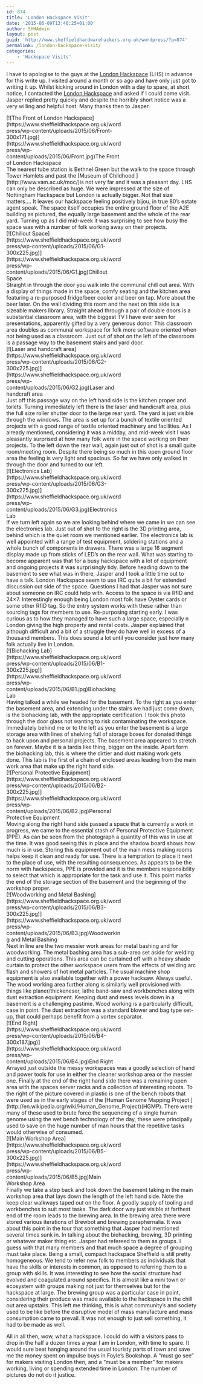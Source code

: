 ```yaml
---
id: 874
title: 'London Hackspace Visit'
date: '2015-06-09T13:40:25+01:00'
author: SHHAdmin
layout: post
guid: 'http://www.sheffieldhardwarehackers.org.uk/wordpress/?p=874'
permalink: /london-hackspace-visit/
categories:
    - 'Hackspace Visits'
---
```


I have to apologise to the guys at the [London Hackspace](https://london.hackspace.org.uk/) (LHS) in advance for this write up. I visited around a month or so ago and have only just got to writing it up. Whilst kicking around in London with a day to spare, at short notice, I contacted the [London Hackspace](https://london.hackspace.org.uk/) and asked if I could come visit. Jasper replied pretty quickly and despite the horribly short notice was a very willing and helpful host. Many thanks then to Jasper.

<div class="wp-caption alignleft" id="attachment_875" style="width: 310px">[![The Front of London Hackspace](https://www.sheffieldhackspace.org.uk/wordpress/wp-content/uploads/2015/06/Front-300x171.jpg)](https://www.sheffieldhackspace.org.uk/wordpress/wp-content/uploads/2015/06/Front.jpg)The Front of London Hackspace

</div>The nearest tube station is Bethnel Green but the walk to the space through Tower Hamlets and past the [Museum of Childhood ](http://www.vam.ac.uk/moc/)is not very far and it was a pleasant day. LHS can only be described as huge. We were impressed at the size of Nottingham Hackspace but London is actually bigger. Not that size matters…. It leaves our hackspace feeling positively bijou, in true 80’s estate agent speak. The space itself occupies the entire ground floor of the A2E building as pictured, the equally large basement and the whole of the rear yard. Turning up as I did mid-week it was surprising to see how busy the space was with a number of folk working away on their projects.

<div class="wp-caption alignright" id="attachment_877" style="width: 310px">[![Chillout Space](https://www.sheffieldhackspace.org.uk/wordpress/wp-content/uploads/2015/06/G1-300x225.jpg)](https://www.sheffieldhackspace.org.uk/wordpress/wp-content/uploads/2015/06/G1.jpg)Chillout Space

</div>Straight in through the door you walk into the communal chill out area. With a display of things made in the space, comfy seating and the kitchen area featuring a re-purposed fridge/beer cooler and beer on tap. More about the beer later. On the wall dividing this room and the next on this side is a sizeable makers library. Straight ahead through a pair of double doors is a substantial classroom area, with the biggest TV I have ever seen for presentations, apparently gifted by a very generous donor. This classroom area doubles as communal workspace for folk more software oriented when not being used as a classroom. Just out of shot on the left of the classroom is a passage way to the basement stairs and yard door.

<div class="wp-caption alignleft" id="attachment_878" style="width: 310px">[![Laser and handcraft area](https://www.sheffieldhackspace.org.uk/wordpress/wp-content/uploads/2015/06/G2-300x225.jpg)](https://www.sheffieldhackspace.org.uk/wordpress/wp-content/uploads/2015/06/G2.jpg)Laser and handcraft area

</div>Just off this passage way on the left hand side is the kitchen proper and toilets. Turning immediately left there is the laser and handicraft area, plus the full size roller shutter door to the large rear yard. The yard is just visible through the windows. The area is set up for a bunch of textile oriented projects with a good range of textile oriented machinery and facilities. As I already mentioned, considering it was a midday, and mid-week visit I was pleasantly surprised at how many folk were in the space working on their projects. To the left down the rear wall, again just out of shot is a small quite room/meeting room. Despite there being so much in this open ground floor area the feeling is very light and spacious. So far we have only walked in through the door and turned to our left.

<div class="wp-caption alignright" id="attachment_880" style="width: 310px">[![Electronics Lab](https://www.sheffieldhackspace.org.uk/wordpress/wp-content/uploads/2015/06/G3-300x225.jpg)](https://www.sheffieldhackspace.org.uk/wordpress/wp-content/uploads/2015/06/G3.jpg)Electronics Lab

</div>If we turn left again so we are looking behind where we came in we can see the electronics lab. Just out of shot to the right is the 3D printing area, behind which is the quiet room we mentioned earlier. The electronics lab is well appointed with a range of test equipment, soldering stations and a whole bunch of components in drawers. There was a large 16 segment display made up from sticks of LED’s on the rear wall. What was starting to become apparent was that for a busy hackspace with a lot of equipment and ongoing projects it was surprisingly tidy. Before heading down to the basement to see what was in there, Jasper and I took a little time out to have a talk. London Hackspace seem to use IRC quite a bit for extended discussion out side of the space. Questions I had that Jasper was not sure about someone on IRC could help with. Access to the space is via RfID and 24×7. Interestingly enough being London most folk have Oyster cards or some other RfID tag. So the entry system works with these rather than sourcing tags for members to use. Re-purposing starting early. I was curious as to how they managed to have such a large space, especially n London giving the high property and rental costs. Jasper explained that although difficult and a bit of a struggle they do have well in excess of a thousand members. This does sound a lot until you consider just how many folk actually live in London.

<div class="wp-caption alignleft" id="attachment_881" style="width: 310px">[![Biohacking Lab](https://www.sheffieldhackspace.org.uk/wordpress/wp-content/uploads/2015/06/B1-300x225.jpg)](https://www.sheffieldhackspace.org.uk/wordpress/wp-content/uploads/2015/06/B1.jpg)Biohacking Lab

</div>Having talked a while we headed for the basement. To the right as you enter the basement area, and extending under the stairs we had just come down, is the biohacking lab, with the appropriate certification. I took this photo through the door glass not wanting to risk contaminating the workspace. Immediately behind me or to the left as you enter the basement is a large storage area with lines of shelving full of storage boxes for donated things to hack upon and personal projects. The basement area appeared to stretch on forever. Maybe it is a tardis like thing, bigger on the inside. Apart form the biohacking lab, this is where the dirtier and dust making work gets done. This lab is the first of a chain of enclosed areas leading from the main work area that make up the right hand side.

<div class="wp-caption alignright" id="attachment_885" style="width: 310px">[![Personal Protective Equipment](https://www.sheffieldhackspace.org.uk/wordpress/wp-content/uploads/2015/06/B2-300x225.jpg)](https://www.sheffieldhackspace.org.uk/wordpress/wp-content/uploads/2015/06/B2.jpg)Personal Protective Equipment

</div>Moving along the right hand side passed a space that is currently a work in progress, we came to the essential stash of Personal Protective Equipment (PPE). As can be seen from the photograph a quantity of this was in use at the time. It was good seeing this in place and the shadow board shows how much is in use. Storing this equipment out of the main mess making rooms helps keep it clean and ready for use. There is a temptation to place it next to the place of use, with the resulting consequences. As appears to be the norm with hackspaces, PPE is provided and it is the members responsibility to select that which is appropriate for the task and use it. This point marks the end of the storage section of the basement and the beginning of the workshop proper.

<div class="wp-caption alignleft" id="attachment_886" style="width: 310px">[![Woodworking and Metal Bashing](https://www.sheffieldhackspace.org.uk/wordpress/wp-content/uploads/2015/06/B3-300x225.jpg)](https://www.sheffieldhackspace.org.uk/wordpress/wp-content/uploads/2015/06/B3.jpg)Woodworking and Metal Bashing

</div>Next in line are the two messier work areas for metal bashing and for woodworking. The metal bashing area has a sub-area set aside for welding and cutting operations. This area can be curtained off with a heavy shade curtain to protect the other workspace users from the effects of welding arc flash and showers of hot metal particles. The usual machine shop equipment is also available together with a power hacksaw. Always useful. The wood working area further along is similarly well provisioned with things like planer/thickeneser, lathe band-saw and workbenches along with dust extraction equipment. Keeping dust and mess levels down in a basement is a challenging pastime. Wood working is a particularly difficult, case in point. The dust extraction was a standard blower and bag type set-up, that could perhaps benefit from a vortex separator.

<div class="wp-caption alignright" id="attachment_888" style="width: 310px">[![End Right](https://www.sheffieldhackspace.org.uk/wordpress/wp-content/uploads/2015/06/B4-300x187.jpg)](https://www.sheffieldhackspace.org.uk/wordpress/wp-content/uploads/2015/06/B4.jpg)End Right

</div>Arrayed just outside the messy workspaces was a goodly selection of hand and power tools for use in either the cleaner workshop area or the messier one. Finally at the end of the right hand side there was a remaining open area with the spaces server racks and a collection of interesting robots. To the right of the picture covered in plastic is one of the bench robots that were used as in the early stages of the [Human Genome Mapping Project ](http://en.wikipedia.org/wiki/Human_Genome_Project)(HGMP). There were many of these used to brute force the sequencing of a single human genome using the wet bench technology of the day, these were principally used to save on the huge number of man hours that the repetitive tasks would otherwise of consumed.

<div class="wp-caption alignleft" id="attachment_889" style="width: 310px">[![Main Workshop Area](https://www.sheffieldhackspace.org.uk/wordpress/wp-content/uploads/2015/06/B5-300x225.jpg)](https://www.sheffieldhackspace.org.uk/wordpress/wp-content/uploads/2015/06/B5.jpg)Main Workshop Area

</div>Finally we take a step back and look down the basement taking in the main workshop area that lays down the length of the left hand side. Note the keep clear walkways taped out on the floor. A goodly supply of tooling and workbenches to suit most tasks. The dark door way just visible at farthest end of the room leads to the brewing area. In the brewing area there were stored various iterations of Brewbot and brewing paraphernalia. It was about this point in the tour that something that Jasper had mentioned several times sunk in. In talking about the biohacking, brewing, 3D printing or whatever maker thing etc. Jasper had refereed to them as groups. I guess with that many members and that much space a degree of grouping must take place. Being a small, compact hackspace Sheffield is still pretty homogeneous. We tend to refer new folk to members as individuals that have the skills or interests in common, as opposed to referring them to a group with skills. It was interesting to see how the social structure had evolved and coagulated around specifics. It is almost like a mini town or ecosystem with groups making not just for themselves but for the hackspace at large. The brewing group was a particular case in point, considering their produce was made available to the hackspace in the chill out area upstairs. This left me thinking, this is what community’s and society used to be like before the disruptive model of mass manufacture and mass consumption came to prevail. It was not enough to just sell something, it had to be made as well.

All in all then, wow, what a hackspace. I could do with a visitors pass to drop in the half a dozen times a year I am in London, with time to spare. It would sure beat hanging around the usual touristy parts of town and save me the money spent on impulse buys in Foyle’s Bookshop. A “must go see” for makers visiting London then, and a “must be a member” for makers working, living or spending extended time in London. The number of pictures do not do it justice.
<!--- path/to this posts images is ![]({{ site.baseurl }}/assets/blog/2015-06-09-london-hackspace-visit/ --->